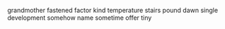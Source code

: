 grandmother fastened factor kind temperature stairs pound dawn single development somehow name sometime offer tiny